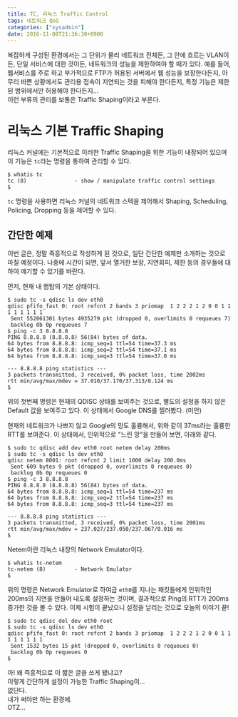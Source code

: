 ```yaml
---
title: TC, 리눅스 Traffic Control
tags: 네트워크 QoS
categories: ["sysadmin"]
date: 2016-11-08T21:36:30+0900
---
```


복잡하게 구성된 환경에서는 그 단위가 물리 네트워크 전체든, 그 안에 흐르는
VLAN이든, 단일 서비스에 대한 것이든, 네트워크의 성능을 제한하여야 할 때가
있다. 예를 들어, 웹서비스를 주로 하고 부가적으로 FTP가 허용된 서버에서 웹
성능을 보장한다든지, 아무리 바쁜 상황에서도 관리용 접속이 지연되는 것을
피해야 한다든지, 특정 기능은 제한된 범위에서만 허용해야 한다든지...  
이런 부류의 관리를 보통은 Traffic Shaping이라고 부른다.


# 리눅스 기본 Traffic Shaping

리눅스 커널에는 기본적으로 이러한 Traffic Shaping을 위한 기능이 내장되어
있으며 이 기능은 `tc`라는 명령을 통하여 관리할 수 있다.

```console
$ whatis tc
tc (8)               - show / manipulate traffic control settings
$ 
```

`tc` 명령을 사용하면 리눅스 커널의 네트워크 스텍을 제어해서 Shaping,
Scheduling, Policing, Dropping 등을 제어할 수 있다.


## 간단한 예제

이번 글은, 정말 즉흥적으로 작성하게 된 것으로, 일단 간단한 예제만 소개하는
것으로 마칠 예정이다. 나중에 시간이 되면, 앞서 열거한 보장, 지연회피, 제한
등의 경우들에 대하여 얘기할 수 있기를 바란다.

먼저, 현재 내 랩탑의 기본 상태이다.

```console
$ sudo tc -s qdisc ls dev eth0
qdisc pfifo_fast 0: root refcnt 2 bands 3 priomap  1 2 2 2 1 2 0 0 1 1 1 1 1 1 1 1
 Sent 552061301 bytes 4935279 pkt (dropped 0, overlimits 0 requeues 7) 
 backlog 0b 0p requeues 7 
$ ping -c 3 8.8.8.8
PING 8.8.8.8 (8.8.8.8) 56(84) bytes of data.
64 bytes from 8.8.8.8: icmp_seq=1 ttl=54 time=37.3 ms
64 bytes from 8.8.8.8: icmp_seq=2 ttl=54 time=37.1 ms
64 bytes from 8.8.8.8: icmp_seq=3 ttl=54 time=37.0 ms

--- 8.8.8.8 ping statistics ---
3 packets transmitted, 3 received, 0% packet loss, time 2002ms
rtt min/avg/max/mdev = 37.010/37.170/37.313/0.124 ms
$ 
```

위의 첫번째 명령은 현재의 QDISC 상태를 보여주는 것으로, 별도의 설정을 하지
않은 Default 값을 보여주고 있다. 이 상태에서 Google DNS를 찔러봤다. (미안)

현재의 네트워크가 나쁘지 않고 Google의 망도 훌륭해서, 위와 같이 37ms라는
훌륭한 RTT를 보여준다. 이 상태에서, 인위적으로 "느린 망"을 만들어 보면,
아래와 같다.


```console
$ sudo tc qdisc add dev eth0 root netem delay 200ms
$ sudo tc -s qdisc ls dev eth0
qdisc netem 8001: root refcnt 2 limit 1000 delay 200.0ms
 Sent 609 bytes 9 pkt (dropped 0, overlimits 0 requeues 0) 
 backlog 0b 0p requeues 0 
$ ping -c 3 8.8.8.8
PING 8.8.8.8 (8.8.8.8) 56(84) bytes of data.
64 bytes from 8.8.8.8: icmp_seq=1 ttl=54 time=237 ms
64 bytes from 8.8.8.8: icmp_seq=2 ttl=54 time=237 ms
64 bytes from 8.8.8.8: icmp_seq=3 ttl=54 time=237 ms

--- 8.8.8.8 ping statistics ---
3 packets transmitted, 3 received, 0% packet loss, time 2001ms
rtt min/avg/max/mdev = 237.027/237.050/237.067/0.016 ms
$ 
```

Netem이란 리눅스 내장의 Network Emulator이다.

```console
$ whatis tc-netem
tc-netem (8)         - Network Emulator
$ 
```

위의 명령은 Network Emulator로 하여금 `eth0`를 지나는 패킷들에게 인위적인
200ms의 지연을 만들어 내도록 설정하는 것이며, 결과적으로 Ping의 RTT가 200ms
증가한 것을 볼 수 있다. 이제 시험이 끝났으니 설정을 날리는 것으로 오늘의
이야기 끝!

```console
$ sudo tc qdisc del dev eth0 root
$ sudo tc -s qdisc ls dev eth0
qdisc pfifo_fast 0: root refcnt 2 bands 3 priomap  1 2 2 2 1 2 0 0 1 1 1 1 1 1 1 1
 Sent 1532 bytes 15 pkt (dropped 0, overlimits 0 requeues 0) 
 backlog 0b 0p requeues 0 
$ 
```

아! 왜 즉흥적으로 이 짧은 글을 쓰게 됐냐고?  
이렇게 간단하게 설정이 가능한 Traffic Shaping이...  
없단다.  
내가 써야만 하는 환경에.  
OTZ...






